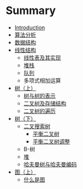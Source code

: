 # Summary

* [Introduction](README.md)
* [算法分析](algorithmAnalysis.md)
* [数据结构](shu_ju_jie_gou.md)
* [线性结构](xian_xing_jie_gou.md)
   * [线性表及其实现](xian_xing_biao_ji_qi_shi_xian.md)
   * [堆栈](dui_zhan.md)
   * [队列](dui_lie.md)
   * 多项式相加运算
* [树（上）](shu.md)
   * [树与树的表示](shu_yu_shu_de_biao_shi.md)
   * [二叉树及存储结构](er_cha_shu_ji_cun_chu_jie_gou.md)
   * [二叉树的遍历](er_cha_shu_de_bian_li.md)
* [树（下）](shu_ff08_xia_ff09.md)
   * [二叉搜索树](er_cha_sou_suo_shu.md)
       * [平衡二叉树](ping_heng_er_cha_shu.md)
       * [平衡二叉树调整](ping_heng_er_cha_shu_diao_zheng.md)
   * B-树
   * [堆](dui.md)
   * [哈夫曼树与哈夫曼编码](ha_fu_man_shu_yu_ha_fu_man_bian_ma.md)
* [图（上）](tu_ff08_shang_ff09.md)
   * [什么是图](shi_yao_shi_tu.md)

